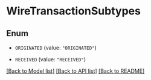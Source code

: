 # WireTransactionSubtypes

## Enum


* `ORIGINATED` (value: `"ORIGINATED"`)

* `RECEIVED` (value: `"RECEIVED"`)


[[Back to Model list]](../README.md#documentation-for-models) [[Back to API list]](../README.md#documentation-for-api-endpoints) [[Back to README]](../README.md)



